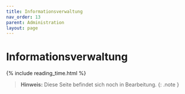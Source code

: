 ```yaml
---
title: Informationsverwaltung
nav_order: 13
parent: Administration
layout: page
---
```


# Informationsverwaltung
{% include reading_time.html %}

> **Hinweis:** Diese Seite befindet sich noch in Bearbeitung.
{: .note }
